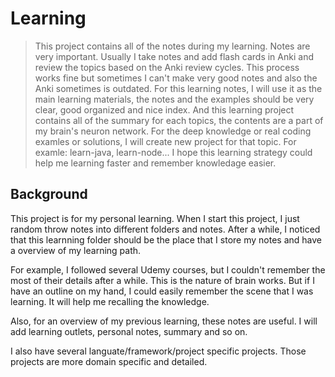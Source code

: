# Learning

> This project contains all of the notes during my learning. Notes are very important. Usually I take notes and add flash cards in Anki and review the topics based on the Anki review cycles. This process works fine but sometimes I can't make very good notes and also the Anki sometimes is outdated. For this learning notes, I will use it as the main learning materials, the notes and the examples should be very clear, good organized and nice index. And this learning project contains all of the summary for each topics, the contents are a part of my brain's neuron network. For the deep knowledge or real coding examles or solutions, I will create new project for that topic. For examle: learn-java, learn-node... I hope this learning strategy could help me learning faster and remember knowledage easier.

## Background

This project is for my personal learning. When I start this project, I just random throw notes into different folders and notes. After a while, I noticed that this learnning folder should be the place that I store my notes and have a overview of my learning path.

For example, I followed several Udemy courses, but I couldn't remember the most of their details after a while. This is the nature of brain works. But if I have an outline on my hand, I could easily remember the scene that I was learning. It will help me recalling the knowledge.

Also, for an overview of my previous learning, these notes are useful. I will add learning outlets, personal notes, summary and so on.

I also have several languate/framework/project specific projects. Those projects are more domain specific and detailed.

